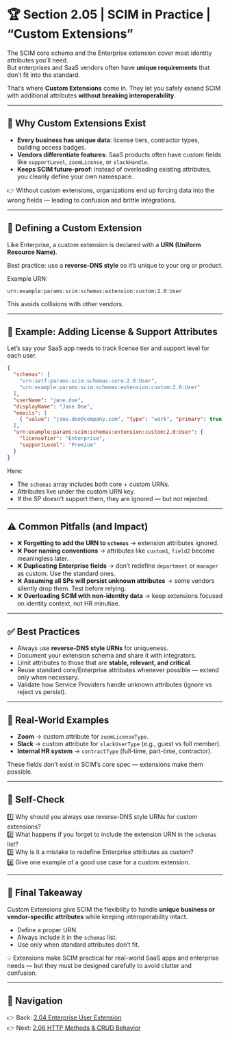 # 🏆 Section 2.05 | SCIM in Practice | “Custom Extensions”

The SCIM core schema and the Enterprise extension cover most identity attributes you’ll need.  
But enterprises and SaaS vendors often have **unique requirements** that don’t fit into the standard.  

That’s where **Custom Extensions** come in. They let you safely extend SCIM with additional attributes **without breaking interoperability**.  

---

## 📖 Why Custom Extensions Exist  

- **Every business has unique data**: license tiers, contractor types, building access badges.  
- **Vendors differentiate features**: SaaS products often have custom fields like `supportLevel`, `zoomLicense`, or `slackHandle`.  
- **Keeps SCIM future-proof**: instead of overloading existing attributes, you cleanly define your own namespace.  

👉 Without custom extensions, organizations end up forcing data into the wrong fields — leading to confusion and brittle integrations.  

---

## 🧩 Defining a Custom Extension  

Like Enterprise, a custom extension is declared with a **URN (Uniform Resource Name)**.  

Best practice: use a **reverse-DNS style** so it’s unique to your org or product.  

Example URN:  

```text
urn:example:params:scim:schemas:extension:custom:2.0:User
```

This avoids collisions with other vendors.  

---

## 🧪 Example: Adding License & Support Attributes  

Let’s say your SaaS app needs to track license tier and support level for each user.  

```json
{
  "schemas": [
    "urn:ietf:params:scim:schemas:core:2.0:User",
    "urn:example:params:scim:schemas:extension:custom:2.0:User"
  ],
  "userName": "jane.doe",
  "displayName": "Jane Doe",
  "emails": [
    { "value": "jane.doe@company.com", "type": "work", "primary": true }
  ],
  "urn:example:params:scim:schemas:extension:custom:2.0:User": {
    "licenseTier": "Enterprise",
    "supportLevel": "Premium"
  }
}
```

Here:  
- The `schemas` array includes both core + custom URNs.  
- Attributes live under the custom URN key.  
- If the SP doesn’t support them, they are ignored — but not rejected.  

---

## ⚠️ Common Pitfalls (and Impact)  

- ❌ **Forgetting to add the URN to `schemas`** → extension attributes ignored.  
- ❌ **Poor naming conventions** → attributes like `custom1`, `field2` become meaningless later.  
- ❌ **Duplicating Enterprise fields** → don’t redefine `department` or `manager` as custom. Use the standard ones.  
- ❌ **Assuming all SPs will persist unknown attributes** → some vendors silently drop them. Test before relying.  
- ❌ **Overloading SCIM with non-identity data** → keep extensions focused on identity context, not HR minutiae.  

---

## ✅ Best Practices  

- Always use **reverse-DNS style URNs** for uniqueness.  
- Document your extension schema and share it with integrators.  
- Limit attributes to those that are **stable, relevant, and critical**.  
- Reuse standard core/Enterprise attributes whenever possible — extend only when necessary.  
- Validate how Service Providers handle unknown attributes (ignore vs reject vs persist).  

---

## 🏢 Real-World Examples  

- **Zoom** → custom attribute for `zoomLicenseType`.  
- **Slack** → custom attribute for `slackUserType` (e.g., guest vs full member).  
- **Internal HR system** → `contractType` (full-time, part-time, contractor).  

These fields don’t exist in SCIM’s core spec — extensions make them possible.  

---

## 📝 Self-Check  

1️⃣ Why should you always use reverse-DNS style URNs for custom extensions?  
2️⃣ What happens if you forget to include the extension URN in the `schemas` list?  
3️⃣ Why is it a mistake to redefine Enterprise attributes as custom?  
4️⃣ Give one example of a good use case for a custom extension.  

---

## 🎯 Final Takeaway  

Custom Extensions give SCIM the flexibility to handle **unique business or vendor-specific attributes** while keeping interoperability intact.  

- Define a proper URN.  
- Always include it in the `schemas` list.  
- Use only when standard attributes don’t fit.  

💡 Extensions make SCIM practical for real-world SaaS apps and enterprise needs — but they must be designed carefully to avoid clutter and confusion.  

---

## 🔗 Navigation  

👉 Back: [2.04 Enterprise User Extension](2.04-enterprise-extension.md)  
👉 Next: [2.06 HTTP Methods & CRUD Behavior](2.06-http-methods-crud.md)  

